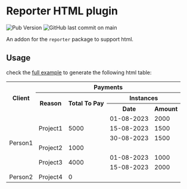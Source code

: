 # Reporter HTML plugin
![Pub Version](https://img.shields.io/pub/v/reporter_html)
![GitHub last commit on main](https://img.shields.io/github/last-commit/Bdaya-Dev/reporter/main)



An addon for the `reporter` package to support html.

## Usage

check the [full example](example/reporter_html_example.dart) to generate the following html table:

<table>
    <tr>
        <th rowspan="3">Client</th>
        <th colspan="4">Payments</th>
    </tr>
    <tr>
        <th rowspan='2'>Reason</th>
        <th rowspan='2'>Total To Pay</th>
        <th colspan='2'>Instances</th>
    </tr>
    <tr>
        <th>Date</th>
        <th>Amount</th>
    </tr>
    <tr>
        <td rowspan="6">Person1</td>
        <td rowspan="3">Project1</td>
        <td rowspan="3">5000</td>
        <td>01-08-2023</td>
        <td>2000</td>
    </tr>
    <tr>
        <td>15-08-2023</td>
        <td>1500</td>
    </tr>
    <tr>
        <td>30-08-2023</td>
        <td>1500</td>
    </tr>
    <tr>
        <td>Project2</td>
        <td>1000</td>
        <td></td>
        <td></td>
    </tr>
    <tr>
        <td rowspan="2">Project3</td>
        <td rowspan="2">4000</td>
        <td>01-08-2023</td>
        <td>1000</td>
    </tr>
    <tr>
        <td>15-08-2023</td>
        <td>2000</td>
    </tr>
    <tr>
        <td rowspan="1">Person2</td>
        <td rowspan="1">Project4</td>
        <td rowspan="1">0</td>
    </tr>
</table>
